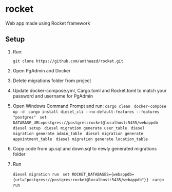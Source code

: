 # rocket

Web app made using Rocket framework

## Setup

 1. Run:

    `git clone https://github.com/antheazd/rocket.git`

 2. Open PgAdmin and Docker 

 3. Delete migrations folder from project

 4. Update docker-compose.yml, Cargo.toml and Rocket.toml to match your password and username for PgAdmin

 5. Open Windows Command Prompt and run:
    `cargo clean`
    &nbsp; 
    `docker-compose up -d`
    &nbsp; 
    `cargo install diesel_cli --no-default-features --features "postgres"` 
    &nbsp; 
    `set DATABASE_URL=postgres://postgres:rocket@localhost:5435/webappdb` 
    &nbsp; 
    `diesel setup` 
    &nbsp; 
    `diesel migration generate user_table`
    &nbsp; 
    `diesel migration generate admin_table`
    &nbsp; 
    `diesel migration generate appointment_table`
    &nbsp; 
    `diesel migration generate location_table`
    &nbsp; 
 
 6. Copy code from up.sql and down.sql to newly generated migrations folder

 7. Run

    `diesel migration run`
    &nbsp; 
    `set ROCKET_DATABASES={webappdb={url="postgres://postgres:rocket@localhost:5435/webappdb"}}`
    &nbsp; 
    `cargo run`
    &nbsp; 

